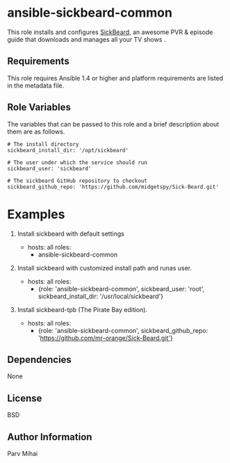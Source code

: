 ansible-sickbeard-common
=====

This role installs and configures [SickBeard](http://sickbeard.com/), an awesome
PVR & episode guide that downloads and manages all your TV shows .

Requirements
------------

This role requires Ansible 1.4 or higher and platform requirements are listed
in the metadata file.

Role Variables
--------------

The variables that can be passed to this role and a brief description about
them are as follows.

    # The install directory
    sickbeard_install_dir: '/opt/sickbeard'

    # The user under which the service should run
    sickbeard_user: 'sickbeard'

    # The sickbeard GitHub repository to checkout
    sickbeard_github_repo: 'https://github.com/midgetspy/Sick-Beard.git'

Examples
========

1) Install sickbeard with default settings

    - hosts: all
      roles:
      - ansible-sickbeard-common


2) Install sickbeard with customized install path and runas user.

    - hosts: all
      roles:
      - {role:                  'ansible-sickbeard-common',
         sickbeard_user:        'root',
         sickbeard_install_dir: '/usr/local/sickbeard'}


2) Install sickbeard-tpb (The Pirate Bay edition).

    - hosts: all
      roles:
      - {role:                  'ansible-sickbeard-common',
         sickbeard_github_repo: 'https://github.com/mr-orange/Sick-Beard.git'}

Dependencies
------------

None

License
-------

BSD

Author Information
------------------

Parv Mihai

